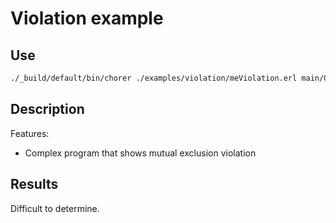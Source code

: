 # Violation example

## Use

```bash
./_build/default/bin/chorer ./examples/violation/meViolation.erl main/0 examples/violation
```

## Description

Features:

- Complex program that shows mutual exclusion violation

## Results

Difficult to determine.